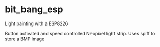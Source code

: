 # bit_bang_esp
Light painting with a ESP8226

Button activated and speed controlled Neopixel light strip. Uses spiff to store a BMP image
